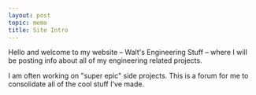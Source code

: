 ```yaml
---
layout: post
topic: memo
title: Site Intro
---
```


Hello and welcome to my website – Walt's Engineering Stuff – where I will be posting info about all of my engineering related projects.

I am often working on "super epic" side projects. This is a forum for me to consolidate all of the cool stuff I've made.